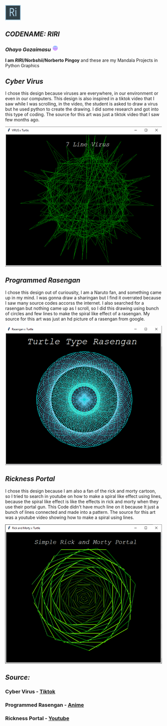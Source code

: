 <img src="https://github.com/Norbshii/Norbshii/blob/main/Images/LOGO%20Norbshii.svg" width="50"> <br /> 
## **_CODENAME: RIRI_**

### _Ohayo Gozaimasu_ <img src="https://github.com/Norbshii/Norbshii/blob/main/Images/icons8-vaporwave-64.png" width="20"> <br/>


**I am _RIRI/Norbshii_/Norberto Pingoy** and these are my Mandala Projects in Python Graphics
## **_Cyber Virus_**

I chose this design because viruses are everywhere, in our environment or even in our computers. This design is also inspired in a tiktok video that I saw while I was scrolling, in the video, the student is asked to draw a virus but he used python to create the drawing. I did some research and got into this type of coding. The source for this art was just a tiktok video that I saw few months ago.

<img src="https://github.com/Norbshii/Norbshii/blob/main/Images/Cyber%20Virus.png"> <br />

## **_Programmed Rasengan_**

I chose this design out of curiousity, I am a Naruto fan, and something came up in my mind. I was gonna draw a sharingan but I find it overrated because I saw many source codes accorss the internet. I also searched for a rasengan but nothing came up as I scroll, so I did this drawing using bunch of circles and few lines to make the spiral like effect of a rasengan. My source for this art was just an hd picture of a rasengan from google.

<img src="https://github.com/Norbshii/Norbshii/blob/main/Images/Programmed%20Rasengan.png"> <br />

## **_Rickness Portal_**

I chose this design because I am also a fan of the rick and morty cartoon, so I tried to search in youtube on how to make a spiral like effect using lines, because the spiral like effect is like the effects in rick and morty when they use their portal gun. This Code didn't have much line on it because It just a bunch of lines connected and made into a pattern. The source for this art was a youtube video showing how to make a spiral using lines.

<img src="https://github.com/Norbshii/Norbshii/blob/main/Images/Rickness%20Portal2.png"> <br />

## _Source:_
###     Cyber Virus - [Tiktok](https://www.tiktok.com/@alex_b_idk/video/7034989681624370437?is_from_webapp=1&sender_device=pc&web_id=7075906800574547457)
###      Programmed Rasengan - [Anime](https://wallpaperaccess.com/full/620631.jpg)
###      Rickness Portal - [Youtube](https://www.youtube.com/watch?v=YrqumUkoNBY)
       
